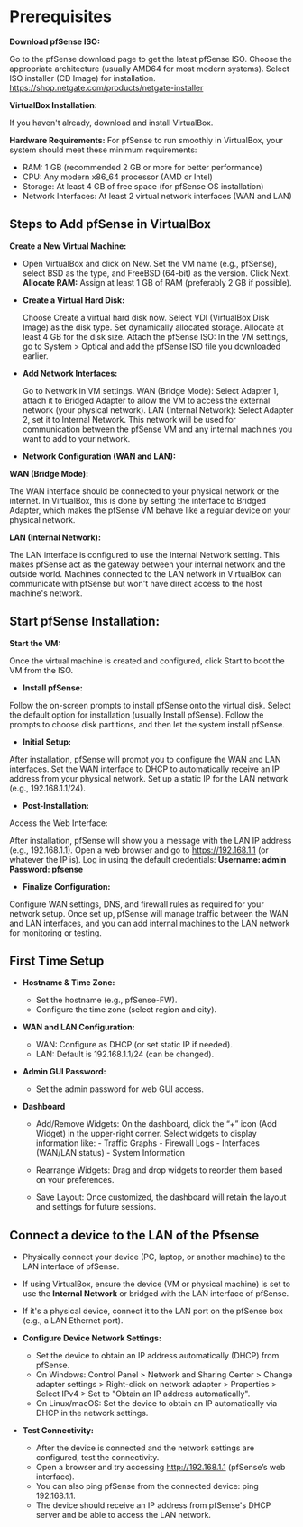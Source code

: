 # Prerequisites

**Download pfSense ISO:**

Go to the pfSense download page to get the latest pfSense ISO.
Choose the appropriate architecture (usually AMD64 for most modern systems).
Select ISO installer (CD Image) for installation.
https://shop.netgate.com/products/netgate-installer

**VirtualBox Installation:**

If you haven't already, download and install VirtualBox.

**Hardware Requirements:**
For pfSense to run smoothly in VirtualBox, your system should meet these minimum requirements:

- RAM: 1 GB (recommended 2 GB or more for better performance)
- CPU: Any modern x86_64 processor (AMD or Intel)
- Storage: At least 4 GB of free space (for pfSense OS installation)
- Network Interfaces: At least 2 virtual network interfaces (WAN and LAN)
  
## Steps to Add pfSense in VirtualBox
**Create a New Virtual Machine:**

- Open VirtualBox and click on New.
  Set the VM name (e.g., pfSense), select BSD as the type, and FreeBSD (64-bit) as the version.
  Click Next.
  **Allocate RAM:**
  Assign at least 1 GB of RAM (preferably 2 GB if possible).

- **Create a Virtual Hard Disk:**

  Choose Create a virtual hard disk now.
  Select VDI (VirtualBox Disk Image) as the disk type.
  Set dynamically allocated storage.
  Allocate at least 4 GB for the disk size.
  Attach the pfSense ISO:
  In the VM settings, go to System > Optical and add the pfSense ISO file you downloaded earlier.
  
- **Add Network Interfaces:**

  Go to Network in VM settings.
  WAN (Bridge Mode): Select Adapter 1, attach it to Bridged Adapter to allow the VM to access the external network (your physical network).
  LAN (Internal Network): Select Adapter 2, set it to Internal Network. This network will be used for communication between the pfSense VM and any internal machines you want to add to your network.
  
- **Network Configuration (WAN and LAN):**
  
**WAN (Bridge Mode):**

The WAN interface should be connected to your physical network or the internet. In VirtualBox, this is done by setting the interface to Bridged Adapter, which makes the pfSense VM behave like a regular device on your physical network.

**LAN (Internal Network):**

The LAN interface is configured to use the Internal Network setting. This makes pfSense act as the gateway between your internal network and the outside world. Machines connected to the LAN network in VirtualBox can communicate with pfSense but won't have direct access to the host machine's network.


## Start pfSense Installation:

**Start the VM:**

Once the virtual machine is created and configured, click Start to boot the VM from the ISO.

- **Install pfSense:**

Follow the on-screen prompts to install pfSense onto the virtual disk.
Select the default option for installation (usually Install pfSense).
Follow the prompts to choose disk partitions, and then let the system install pfSense.

- **Initial Setup:**

After installation, pfSense will prompt you to configure the WAN and LAN interfaces.
Set the WAN interface to DHCP to automatically receive an IP address from your physical network.
Set up a static IP for the LAN network (e.g., 192.168.1.1/24).

- **Post-Installation:**

Access the Web Interface:

After installation, pfSense will show you a message with the LAN IP address (e.g., 192.168.1.1).
Open a web browser and go to https://192.168.1.1 (or whatever the IP is).
Log in using the default credentials:
**Username: admin
Password: pfsense**

- **Finalize Configuration:**

Configure WAN settings, DNS, and firewall rules as required for your network setup.
Once set up, pfSense will manage traffic between the WAN and LAN interfaces, and you can add internal machines to the LAN network for monitoring or testing.



## First Time Setup

- **Hostname & Time Zone:**

  - Set the hostname (e.g., pfSense-FW).
  - Configure the time zone (select region and city).
    
- **WAN and LAN Configuration:**
  - WAN: Configure as DHCP (or set static IP if needed).
  - LAN: Default is 192.168.1.1/24 (can be changed).
    
- **Admin GUI Password:**
  - Set the admin password for web GUI access.

- **Dashboard**
  - Add/Remove Widgets:
    On the dashboard, click the “+” icon (Add Widget) in the upper-right corner.
    Select widgets to display information like:
           - Traffic Graphs
           - Firewall Logs
           - Interfaces (WAN/LAN status)
           - System Information
    
  - Rearrange Widgets:
    Drag and drop widgets to reorder them based on your preferences.

  - Save Layout:
    Once customized, the dashboard will retain the layout and settings for future sessions.



## Connect a device to the LAN of the Pfsense

- Physically connect your device (PC, laptop, or another machine) to the LAN interface of pfSense.
- If using VirtualBox, ensure the device (VM or physical machine) is set to use the **Internal Network** or bridged with the LAN interface of pfSense.
- If it's a physical device, connect it to the LAN port on the pfSense box (e.g., a LAN Ethernet port).
  
- **Configure Device Network Settings:**

    - Set the device to obtain an IP address automatically (DHCP) from pfSense.
    - On Windows: Control Panel > Network and Sharing Center > Change adapter settings > Right-click on network adapter > Properties > Select IPv4 > Set to "Obtain an IP address automatically".
    - On Linux/macOS: Set the device to obtain an IP automatically via DHCP in the network settings.
      
- **Test Connectivity:**

    - After the device is connected and the network settings are configured, test the connectivity.
    - Open a browser and try accessing http://192.168.1.1 (pfSense’s web interface).
    - You can also ping pfSense from the connected device: ping 192.168.1.1. 
    - The device should receive an IP address from pfSense's DHCP server and be able to access the LAN network.
